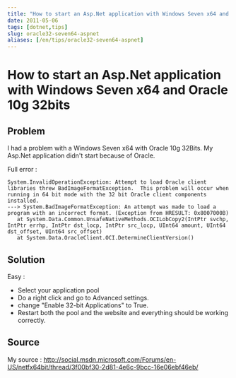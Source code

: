 ```yaml
---
title: "How to start an Asp.Net application with Windows Seven x64 and Oracle 10g 32bits"
date: 2011-05-06
tags: [dotnet,tips]
slug: oracle32-seven64-aspnet
aliases: [/en/tips/oracle32-seven64-aspnet]
---
```

# How to start an Asp.Net application with Windows Seven x64 and Oracle 10g 32bits

## Problem
I had a problem with a Windows Seven x64 with Oracle 10g 32Bits. My Asp.Net application didn't start because of Oracle.

Full error :

```
System.InvalidOperationException: Attempt to load Oracle client libraries threw BadImageFormatException.  This problem will occur when running in 64 bit mode with the 32 bit Oracle client components installed. 
---> System.BadImageFormatException: An attempt was made to load a program with an incorrect format. (Exception from HRESULT: 0x8007000B)
   at System.Data.Common.UnsafeNativeMethods.OCILobCopy2(IntPtr svchp, IntPtr errhp, IntPtr dst_locp, IntPtr src_locp, UInt64 amount, UInt64 dst_offset, UInt64 src_offset)
   at System.Data.OracleClient.OCI.DetermineClientVersion()
```

## Solution

Easy :

*	Select your application pool
*	Do a right click and go to Advanced settings.
*	change "Enable 32-bit Applications" to True.
*	Restart both the pool and the website and everything should be working correctly.

## Source

My source : http://social.msdn.microsoft.com/Forums/en-US/netfx64bit/thread/3f00bf30-2d81-4e6c-9bcc-16e06ebf46eb/





